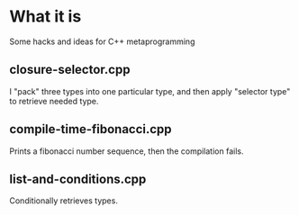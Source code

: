 # What it is

Some hacks and ideas for C++ metaprogramming

## closure-selector.cpp

I "pack" three types into one particular type, and then apply "selector type" to retrieve needed type.

## compile-time-fibonacci.cpp

Prints a fibonacci number sequence, then the compilation fails.

## list-and-conditions.cpp

Conditionally retrieves types.
